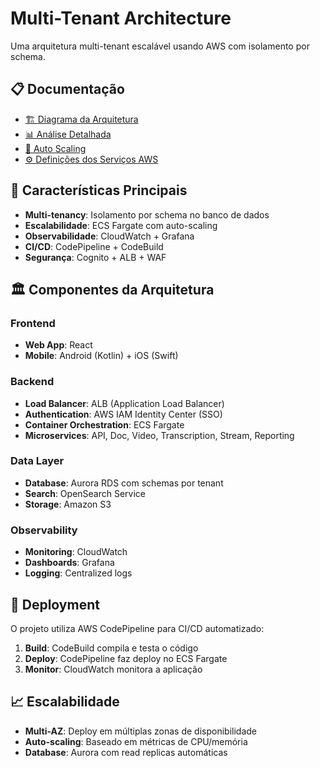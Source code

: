 # Multi-Tenant Architecture

Uma arquitetura multi-tenant escalável usando AWS com isolamento por schema.

## 📋 Documentação

- [🏗️ Diagrama da Arquitetura](./arquitecture.mmd)
- [📊 Análise Detalhada](./architecture-analysis.md)
- [🚀 Auto Scaling](./autoscaling-analysis.md)
- [⚙️ Definições dos Serviços AWS](./definicoes.md)

## 🎯 Características Principais

- **Multi-tenancy**: Isolamento por schema no banco de dados
- **Escalabilidade**: ECS Fargate com auto-scaling
- **Observabilidade**: CloudWatch + Grafana
- **CI/CD**: CodePipeline + CodeBuild
- **Segurança**: Cognito + ALB + WAF

## 🏛️ Componentes da Arquitetura

### Frontend
- **Web App**: React
- **Mobile**: Android (Kotlin) + iOS (Swift)

### Backend
- **Load Balancer**: ALB (Application Load Balancer)
- **Authentication**: AWS IAM Identity Center (SSO)
- **Container Orchestration**: ECS Fargate
- **Microservices**: API, Doc, Video, Transcription, Stream, Reporting

### Data Layer
- **Database**: Aurora RDS com schemas por tenant
- **Search**: OpenSearch Service
- **Storage**: Amazon S3

### Observability
- **Monitoring**: CloudWatch
- **Dashboards**: Grafana
- **Logging**: Centralized logs

## 🚀 Deployment

O projeto utiliza AWS CodePipeline para CI/CD automatizado:

1. **Build**: CodeBuild compila e testa o código
2. **Deploy**: CodePipeline faz deploy no ECS Fargate
3. **Monitor**: CloudWatch monitora a aplicação

## 📈 Escalabilidade

- **Multi-AZ**: Deploy em múltiplas zonas de disponibilidade
- **Auto-scaling**: Baseado em métricas de CPU/memória
- **Database**: Aurora com read replicas automáticas
